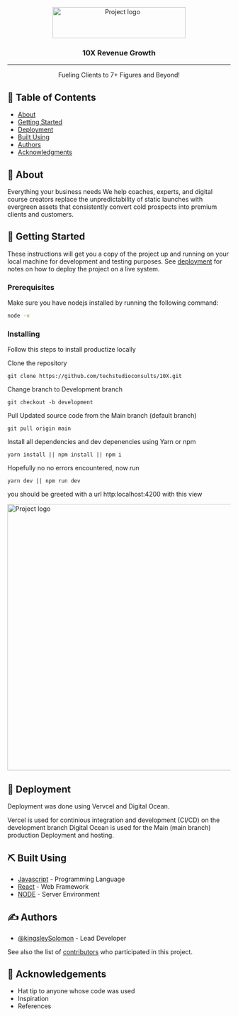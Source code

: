 <p align="center">
  <a href="tsa-productize.vercel.app" rel="noopener">
 <img width=300px height=70px src="./src/assets/10X LOGO.png" alt="Project logo"></a>
<h3 align="center">10X Revenue Growth</h3>
<div align="center">

<!-- [![Status](https://img.shields.io/badge/status-active-success.svg)]() [![GitHub Issues](https://img.shields.io/github/issues/productize/The-Documentation-Compendium.svg)](https://github.com/techstudioconsults/Productize/issues) [![GitHub Pull Requests](https://img.shields.io/github/issues-pr/kylelobo/The-Documentation-Compendium.svg)](https://github.com/techstudioconsults/Productize/pulls) [![License](https://img.shields.io/badge/license-MIT-blue.svg)](/LICENSE) -->

</div>
</p>

---

<p align="center">
  Fueling Clients to 7+ Figures and Beyond!
  <br>
</p>

## 📝 Table of Contents

<!-- -   [TODO](../TODO.md) -->
<!-- -   [Usage](#usage) -->
<!-- -   [Contributing](../CONTRIBUTING.md) -->

-   [About](#about)
-   [Getting Started](#getting_started)
-   [Deployment](#deployment)
-   [Built Using](#built_using)
-   [Authors](#authors)
-   [Acknowledgments](#acknowledgement)

## 🧐 About <a name = "about"></a>

Everything your business needs We help coaches, experts, and digital course creators replace the unpredictability of static launches with evergreen assets that consistently convert cold prospects into premium clients and customers.

## 🏁 Getting Started <a name = "getting_started"></a>

These instructions will get you a copy of the project up and running on your local machine for development and testing purposes. See [deployment](#deployment) for notes on how to deploy the project on a live system.

### Prerequisites

Make sure you have nodejs installed by running the following command:

```bash
node -v
```

### Installing

Follow this steps to install productize locally

Clone the repository

```
git clone https://github.com/techstudioconsults/10X.git
```

Change branch to Development branch

```
git checkout -b development
```

Pull Updated source code from the Main branch (default branch)

```
git pull origin main
```

Install all dependencies and dev depenencies using Yarn or npm

```
yarn install || npm install || npm i
```

Hopefully no no errors encountered, now run

```
yarn dev || npm run dev
```

you should be greeted with a url http:localhost:4200 with this view

<p>
  <img width="1440px" height="600px" src="https://res.cloudinary.com/kingsleysolomon/image/upload/v1713423948/Screenshot_2024-04-18_080259_dvdsrd.png" alt="Project logo">
</p>

<!-- ### Break down into end to end tests

Explain what these tests test and why

```
Give an example
``` -->

<!-- ### And coding style tests

Explain what these tests test and why

```
Give an example
``` -->

<!-- ## 🎈 Usage <a name="usage"></a>

Add notes about how to use the system. -->

## 🚀 Deployment <a name = "deployment"></a>

Deployment was done using Vervcel and Digital Ocean.

Vercel is used for continious integration and development (CI/CD) on the development branch Digital Ocean is used for the Main (main branch) production Deployment and hosting.

## ⛏️ Built Using <a name = "built_using"></a>

<!-- -   [NX](https://nx.dev/) - Build System -->

-   [Javascript](https://www.javascript.com/) - Programming Language
-   [React](https://react.dev/) - Web Framework
-   [NODE](https://www.nodejs.org/) - Server Environment

## ✍️ Authors <a name = "authors"></a>

-   [@kingsleySolomon](https://github.com/kinxlo) - Lead Developer

See also the list of [contributors](https://github.com/techstudioconsults/Productize/graphs/contributors) who participated in this project.

## 🎉 Acknowledgements <a name = "acknowledgement"></a>

-   Hat tip to anyone whose code was used
-   Inspiration
-   References
